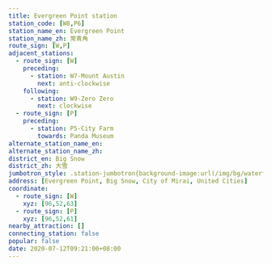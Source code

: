 ```yaml
---
title: Evergreen Point station
station_code: [W8,P6]
station_name_en: Evergreen Point
station_name_zh: 常青角
route_sign: [W,P]
adjacent_stations:
  - route_sign: [W]
    preceding:
      - station: W7-Mount Austin
        next: anti-clockwise
    following:
      - station: W9-Zero Zero
        next: clockwise
  - route_sign: [P]
    preceding:
      - station: P5-City Farm
        towards: Panda Museum
alternate_station_name_en:
alternate_station_name_zh:
district_en: Big Snow
district_zh: 大雪
jumbotron_style: .station-jumbotron{background-image:url(/img/bg/waterfallline.png),url(/img/bg/pandaexpress.png);background-repeat:no-repeat;background-size:100% 10px,50% 10px;background-position:0 115px,left 145px}
address: [Evergreen Point, Big Snow, City of Mirai, United Cities]
coordinate:
  - route_sign: [W]
    xyz: [96,52,63]
  - route_sign: [P]
    xyz: [96,52,61]
nearby_attraction: []
connecting_station: false
popular: false
date: 2020-07-12T09:21:00+08:00
---
```


